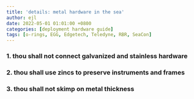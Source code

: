 ```yaml
---
title: 'details: metal hardware in the sea'
author: ejl
date: 2022-05-01 01:01:00 +0800
categories: [deployment hardware guide]
tags: [o-rings, EGG, Edgetech, Teledyne, RBR, SeaCon]
---
```



### 1. thou shall not connect galvanized and stainless hardware
### 2. thou shall use zincs to preserve instruments and frames
### 3. thou shall not skimp on metal thickness